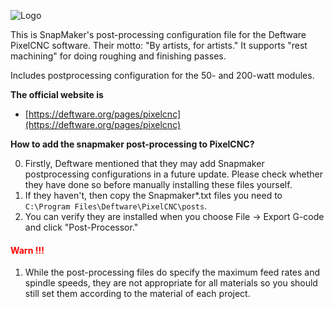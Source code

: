 ![Logo](https://deftware.org/cdn/shop/products/logo_sq_nb_360x.png)

This is SnapMaker's post-processing configuration file for the Deftware PixelCNC software. Their motto: "By artists, for artists." It supports "rest machining" for doing roughing and finishing passes.

Includes postprocessing configuration for the 50- and 200-watt modules.

**The official website is**
- [https://deftware.org/pages/pixelcnc](https://deftware.org/pages/pixelcnc)

**How to add the snapmaker post-processing to PixelCNC?**

0. Firstly, Deftware mentioned that they may add Snapmaker postprocessing configurations in a future update. Please check whether they have done so before manually installing these files yourself.
1. If they haven't, then copy the Snapmaker*.txt files you need to `C:\Program Files\Deftware\PixelCNC\posts`.
2. You can verify they are installed when you choose File -> Export G-code and click "Post-Processor."

#### <span style="color:red">Warn !!!</span>
1. While the post-processing files do specify the maximum feed rates and spindle speeds, they are not appropriate for all materials so you should still set them according to the material of each project.


